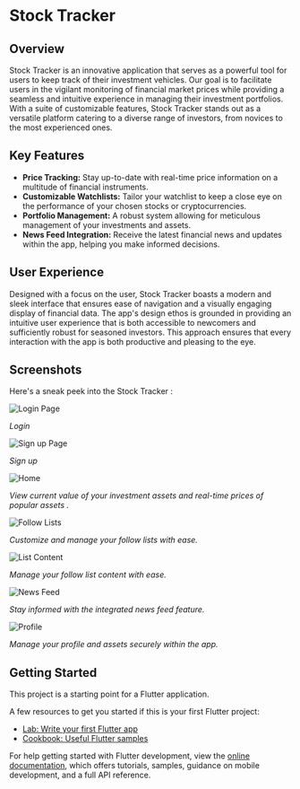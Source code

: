 # Stock Tracker

## Overview

Stock Tracker is an innovative application that serves as a powerful tool for users to keep track of their investment vehicles. Our goal is to facilitate users in the vigilant monitoring of financial market prices while providing a seamless and intuitive experience in managing their investment portfolios. With a suite of customizable features, Stock Tracker stands out as a versatile platform catering to a diverse range of investors, from novices to the most experienced ones.

## Key Features

- **Price Tracking:** Stay up-to-date with real-time price information on a multitude of financial instruments.
- **Customizable Watchlists:** Tailor your watchlist to keep a close eye on the performance of your chosen stocks or cryptocurrencies.
- **Portfolio Management:** A robust system allowing for meticulous management of your investments and assets.
- **News Feed Integration:** Receive the latest financial news and updates within the app, helping you make informed decisions.

## User Experience

Designed with a focus on the user, Stock Tracker boasts a modern and sleek interface that ensures ease of navigation and a visually engaging display of financial data. The app's design ethos is grounded in providing an intuitive user experience that is both accessible to newcomers and sufficiently robust for seasoned investors. This approach ensures that every interaction with the app is both productive and pleasing to the eye.

## Screenshots

Here's a sneak peek into the Stock Tracker :

![Login Page](https://github.com/emirhaneryilmaz/stock-tracker/blob/main/flutter/flutter_app/ss/login.jpg)

*Login*

![Sign up Page](https://github.com/emirhaneryilmaz/stock-tracker/blob/main/flutter/flutter_app/ss/signup.jpg)

*Sign up*

![Home](https://github.com/emirhaneryilmaz/stock-tracker/blob/main/flutter/flutter_app/ss/home.jpg)

*View current value of your investment assets and real-time prices of popular assets .*

![Follow Lists](https://github.com/emirhaneryilmaz/stock-tracker/blob/main/flutter/flutter_app/ss/list.jpg)

*Customize and manage your follow lists with ease.*

![List Content](https://github.com/emirhaneryilmaz/stock-tracker/blob/main/flutter/flutter_app/ss/list-content.jpg)

*Manage your follow list content with ease.*

![News Feed](https://github.com/emirhaneryilmaz/stock-tracker/blob/main/flutter/flutter_app/ss/news.jpg)

*Stay informed with the integrated news feed feature.*

![Profile](https://github.com/emirhaneryilmaz/stock-tracker/blob/main/flutter/flutter_app/ss/profile.jpg)

*Manage your profile and assets securely within the app.*

## Getting Started

This project is a starting point for a Flutter application.

A few resources to get you started if this is your first Flutter project:

- [Lab: Write your first Flutter app](https://docs.flutter.dev/get-started/codelab)
- [Cookbook: Useful Flutter samples](https://docs.flutter.dev/cookbook)

For help getting started with Flutter development, view the
[online documentation](https://docs.flutter.dev/), which offers tutorials,
samples, guidance on mobile development, and a full API reference.
